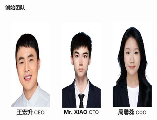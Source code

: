 ### 创始团队

<div style="display: flex; justify-content: space-around; align-items: center;">
  <div style="text-align: center; margin: 20px;">
    <img src="/static/assets/img/whs.jpg" alt="王宏升" width="200" height="280">
    <div>
      <span style="font-size: 18px; font-weight: bold;">
        <a href="https://wanghongsheng01.github.io/" style="text-decoration: none;">王宏升</a>
      </span>
      <span style="font-size: 16px;">CEO</span>
    </div>
  </div>
  <div style="text-align: center; margin: 20px;">
    <img src="/static/assets/img/xq.jpg" alt="XIAO" width="200" height="280">
    <div>
      <span style="font-size: 18px; font-weight: bold;">
        <a href="https://ikkyu321.github.io/qiangxiao.github.io/" style="text-decoration: none;">Mr. XIAO</a>
      </span>
      <span style="font-size: 16px;">CTO</span>
    </div>
  </div>
  <div style="text-align: center; margin: 20px;">
    <img src="/static/assets/img/xrz.jpg" alt="周馨蕊" width="200" height="280">
    <div>
      <span style="font-size: 18px; font-weight: bold;">
        <a href="xinrui-z.githun.io" style="text-decoration: none;">周馨蕊</a>
      </span>
      <span style="font-size: 16px;">COO</span>
    </div>
  </div>
</div>
